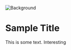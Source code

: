<div id="background" markdown=1>
  
![Background](https://jack.engineering/assets/img/SA_back.png)

</div>

<div id="body" markdown=1>

# Sample Title

This is some text. Interesting

</div>
